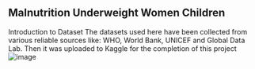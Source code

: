 ## Malnutrition Underweight Women Children
Introduction to Dataset
The datasets used here have been collected from various reliable sources like: WHO, World Bank, UNICEF and Global Data Lab. Then it was uploaded to Kaggle for the completion of this project
![image](https://github.com/Flora-oyl/Capstone-/assets/145516482/266c26d6-35ce-4ff3-8524-7bee4ddfa91e)


